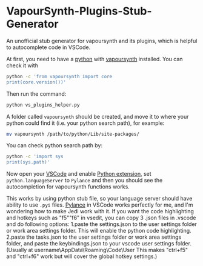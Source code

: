 # VapourSynth-Plugins-Stub-Generator
An unofficial stub generator for vapoursynth and its plugins, which is helpful to autocomplete code in VSCode.

At first, you need to have a [python](https://www.python.org/) with [vapoursynth](https://www.vapoursynth.com/) installed. You can check it with
```bash
python -c 'from vapoursynth import core
print(core.version())'
```

Then run the command:
```bash
python vs_plugins_helper.py
```

A folder called `vapoursynth` should be created, and move it to where your python could find it (i.e. your python search path), for example:
```bash
mv vapoursynth /path/to/python/Lib/site-packages/
```

You can check python search path by:
```bash
python -c 'import sys
print(sys.path)'
```

Now open your [VSCode](https://code.visualstudio.com/) and enable [Python extension](https://marketplace.visualstudio.com/items?itemName=ms-python.python), set `python.languageServer` to `Pylance` and then you should see the autocompletion for vapoursynth functions works.

This works by using python stub file, so your language server should have ability to use `.pyi` files. [Pylance](https://marketplace.visualstudio.com/items?itemName=ms-python.vscode-pylance) in VSCode works perfectly for me, and I'm wondering how to make Jedi work with it.
If you want the code highlighting and hotkeys such as "f5"\"f6" in vsedit, you can copy 3 .json files in .vscode and do following options:
1.paste the settings.json to the user settings folder or work area settings folder. This will enable the python code highlighting.
2.paste the tasks.json to the user settings folder or work area settings folder, and paste the keybindings.json to your vscode user settings folder.(Usually at username\AppData\Roaming\Code\User This makes "ctrl+f5" and "ctrl+f6" work but will cover the global hotkey settings.)